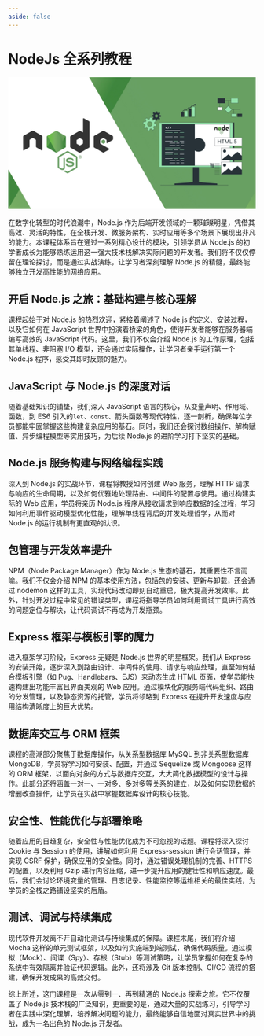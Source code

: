 ```yaml
---
aside: false
---
```


# NodeJs 全系列教程

![NodeJs](/images/nodejs.webp)

在数字化转型的时代浪潮中，Node.js 作为后端开发领域的一颗璀璨明星，凭借其高效、灵活的特性，在全栈开发、微服务架构、实时应用等多个场景下展现出非凡的能力。本课程体系旨在通过一系列精心设计的模块，引领学员从 Node.js 的初学者成长为能够熟练运用这一强大技术栈解决实际问题的开发者。我们将不仅仅停留在理论探讨，而是通过实战演练，让学习者深刻理解 Node.js 的精髓，最终能够独立开发高性能的网络应用。

## 开启 Node.js 之旅：基础构建与核心理解

课程起始于对 Node.js 的热烈欢迎，紧接着阐述了 Node.js 的定义、安装过程，以及它如何在 JavaScript 世界中扮演着桥梁的角色，使得开发者能够在服务器端编写高效的 JavaScript 代码。这里，我们不仅会介绍 Node.js 的工作原理，包括其单线程、非阻塞 I/O 模型，还会通过实际操作，让学习者亲手运行第一个 Node.js 程序，感受其即时反馈的魅力。

## JavaScript 与 Node.js 的深度对话

随着基础知识的铺垫，我们深入 JavaScript 语言的核心，从变量声明、作用域、函数，到 ES6 引入的`let`、`const`、箭头函数等现代特性，逐一剖析，确保每位学员都能牢固掌握这些构建复杂应用的基石。同时，我们还会探讨数组操作、解构赋值、异步编程模型等实用技巧，为后续 Node.js 的进阶学习打下坚实的基础。

## Node.js 服务构建与网络编程实践

深入到 Node.js 的实战环节，课程将教授如何创建 Web 服务，理解 HTTP 请求与响应的生命周期，以及如何优雅地处理路由、中间件的配置与使用。通过构建实际的 Web 应用，学员将亲历 Node.js 程序从接收请求到响应数据的全过程，学习如何利用事件驱动模型优化性能，理解单线程背后的并发处理哲学，从而对 Node.js 的运行机制有更直观的认识。

## 包管理与开发效率提升

NPM（Node Package Manager）作为 Node.js 生态的基石，其重要性不言而喻。我们不仅会介绍 NPM 的基本使用方法，包括包的安装、更新与卸载，还会通过 nodemon 这样的工具，实现代码改动即刻自动重启，极大提高开发效率。此外，针对开发过程中常见的错误类型，课程将指导学员如何利用调试工具进行高效的问题定位与解决，让代码调试不再成为开发瓶颈。

## Express 框架与模板引擎的魔力

进入框架学习阶段，Express 无疑是 Node.js 世界的明星框架。我们从 Express 的安装开始，逐步深入到路由设计、中间件的使用、请求与响应处理，直至如何结合模板引擎（如 Pug、Handlebars、EJS）来动态生成 HTML 页面，使学员能快速构建出功能丰富且界面美观的 Web 应用。通过模块化的服务端代码组织、路由的分发管理，以及静态资源的托管，学员将领略到 Express 在提升开发速度与应用结构清晰度上的巨大优势。

## 数据库交互与 ORM 框架

课程的高潮部分聚焦于数据库操作，从关系型数据库 MySQL 到非关系型数据库 MongoDB，学员将学习如何安装、配置，并通过 Sequelize 或 Mongoose 这样的 ORM 框架，以面向对象的方式与数据库交互，大大简化数据模型的设计与操作。此部分还将涵盖一对一、一对多、多对多等关系的建立，以及如何实现数据的增删改查操作，让学员在实战中掌握数据库设计的核心技能。

## 安全性、性能优化与部署策略

随着应用的日趋复杂，安全性与性能优化成为不可忽视的话题。课程将深入探讨 Cookie 与 Session 的使用，讲解如何利用 Express-session 进行会话管理，并实现 CSRF 保护，确保应用的安全性。同时，通过错误处理机制的完善、HTTPS 的配置，以及利用 Gzip 进行内容压缩，进一步提升应用的健壮性和响应速度。最后，我们会讨论环境变量的管理、日志记录、性能监控等运维相关的最佳实践，为学员的全栈之路铺设坚实的后盾。

## 测试、调试与持续集成

现代软件开发离不开自动化测试与持续集成的保障。课程末尾，我们将介绍 Mocha 这样的单元测试框架，以及如何实施端到端测试，确保代码质量。通过模拟（Mock）、间谍（Spy）、存根（Stub）等测试策略，让学员掌握如何在复杂的系统中有效隔离并验证代码逻辑。此外，还将涉及 Git 版本控制、CI/CD 流程的搭建，确保开发成果的高效交付。

综上所述，这门课程是一次从零到一、再到精通的 Node.js 探索之旅。它不仅覆盖了 Node.js 技术栈的广泛知识，更重要的是，通过大量的实战练习，引导学习者在实践中深化理解，培养解决问题的能力，最终能够自信地面对真实世界中的挑战，成为一名出色的 Node.js 开发者。
